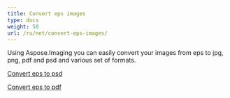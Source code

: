 ```yaml
---
title: Convert eps images
type: docs
weight: 50
url: /ru/net/convert-eps-images/
---
```


Using Aspose.Imaging you can easily convert your images from eps to jpg, png, pdf and psd and various set of formats.

[Convert eps to psd](/imaging/ru/net/convert-eps-to-psd/)

[Convert eps to pdf](/imaging/ru/net/convert-eps-to-pdf/)
